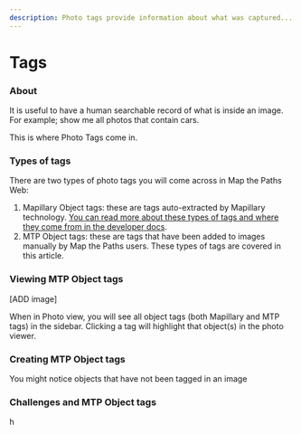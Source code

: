 ```yaml
---
description: Photo tags provide information about what was captured...
---
```


# Tags

### About

It is useful to have a human searchable record of what is inside an image. For example; show me all photos that contain cars.

This is where Photo Tags come in.

### Types of tags

There are two types of photo tags you will come across in Map the Paths Web:

1. Mapillary Object tags: these are tags auto-extracted by Mapillary technology. [You can read more about these types of tags and where they come from in the developer docs](../../developer-docs/functions/photos.md#get-mapillary-photo-object-data).
2. MTP Object tags: these are tags that have been added to images manually by Map the Paths users. These types of tags are covered in this article.

### Viewing MTP Object tags

\[ADD image\]

When in Photo view, you will see all object tags \(both Mapillary and MTP tags\) in the sidebar. Clicking a tag will highlight that object\(s\) in the photo viewer.

### Creating MTP Object tags

You might notice objects that have not been tagged in an image

### Challenges and MTP Object tags



h

